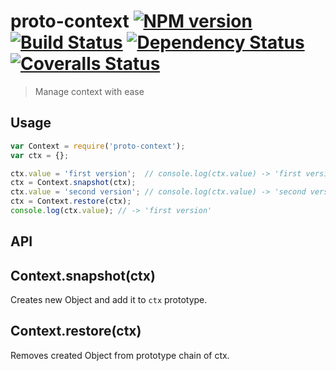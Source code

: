 # proto-context [![NPM version][npm-image]][npm-url] [![Build Status][travis-image]][travis-url] [![Dependency Status][depstat-image]][depstat-url] [![Coveralls Status][coveralls-image]][coveralls-url]

> Manage context with ease

## Usage

```js
var Context = require('proto-context');
var ctx = {};

ctx.value = 'first version';  // console.log(ctx.value) -> 'first version'
ctx = Context.snapshot(ctx);
ctx.value = 'second version'; // console.log(ctx.value) -> 'second version'
ctx = Context.restore(ctx);
console.log(ctx.value); // -> 'first version' 
```

## API

## Context.snapshot(ctx)

Creates new Object and add it to `ctx` prototype.

## Context.restore(ctx)

Removes created Object from prototype chain of ctx.

[npm-url]: https://npmjs.org/package/proto-context
[npm-image]: http://img.shields.io/npm/v/proto-context.svg

[travis-url]: https://travis-ci.org/floatdrop/proto-context
[travis-image]: http://img.shields.io/travis/floatdrop/proto-context.svg

[depstat-url]: https://david-dm.org/floatdrop/proto-context
[depstat-image]: https://david-dm.org/floatdrop/proto-context.svg?theme=shields.io

[coveralls-url]: https://coveralls.io/r/floatdrop/proto-context
[coveralls-image]: http://img.shields.io/coveralls/floatdrop/proto-context/master.svg
